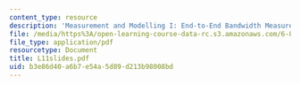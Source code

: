 ```yaml
---
content_type: resource
description: 'Measurement and Modelling I: End-to-End Bandwidth Measurements'
file: /media/https%3A/open-learning-course-data-rc.s3.amazonaws.com/6-829-computer-networks-fall-2002/b3e86d40a6b7e54a5d89d213b98008bd_L11slides.pdf
file_type: application/pdf
resourcetype: Document
title: L11slides.pdf
uid: b3e86d40-a6b7-e54a-5d89-d213b98008bd
---
```

